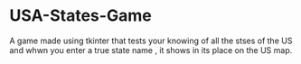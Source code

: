 # USA-States-Game

A game made using tkinter that tests your knowing of all the stses of the US and whwn you enter a true state name , it shows in its place on the US map.
